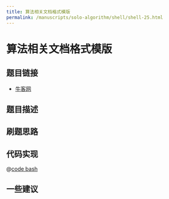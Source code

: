 ```yaml
---
title: 算法相关文档格式模版
permalink: /manuscripts/solo-algorithm/shell/shell-25.html
---
```

# 算法相关文档格式模版

## 题目链接

- [牛客网]()

## 题目描述

## 刷题思路

## 代码实现

@[code bash](@algorithm/shell/shell-1.sh)

## 一些建议
